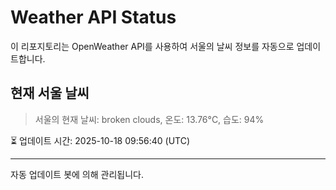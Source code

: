 
# Weather API Status

이 리포지토리는 OpenWeather API를 사용하여 서울의 날씨 정보를 자동으로 업데이트합니다.

## 현재 서울 날씨
> 서울의 현재 날씨: broken clouds, 온도: 13.76°C, 습도: 94%

⏳ 업데이트 시간: 2025-10-18 09:56:40 (UTC)

---
자동 업데이트 봇에 의해 관리됩니다.
